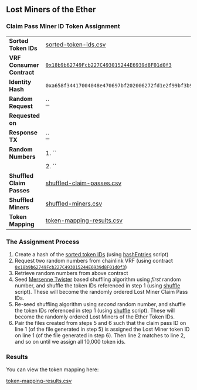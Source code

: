 ## Lost Miners of the Ether
### Claim Pass Miner ID Token Assignment

|||
|---|---|
| **Sorted Token IDs** | [sorted-token-ids.csv](./sorted-token-ids) |
| **VRF Consumer Contract** | [`0x18b9b62749Fcb227C493015244E6939d8F01d0f3`](https://etherscan.io/address/0x18b9b62749Fcb227C493015244E6939d8F01d0f3) |
| **Identity Hash** | `0xa658f34417004048e470697bf202006272fd1e2f99bf3b9051a56fbef15a586c` |
| **Random Request** | [``](https://etherscan.io/tx/) |
| **Requested on** | |
| **Response TX** | [``](https://etherscan.io/tx/) |
| **Random Numbers** | 1. `` |
| | 2. `` |
| **Shuffled Claim Passes** | [shuffled-claim-passes.csv](./shuffled-claim-passes.csv) |
| **Shuffled Miners** | [shuffled-miners.csv](./shuffled-miners.csv) |
| **Token Mapping** | [token-mapping-results.csv](./token-mapping-results.csv) |

### The Assignment Process

1. Create a hash of the [sorted token IDs](./sorted-token-ids.csv) (using [hashEntries](./scripts/hashEntries) script)
3. Request two random numbers from chainlink VRF (using contract [`0x18b9b62749Fcb227C493015244E6939d8F01d0f3`](https://etherscan.io/address/0x18b9b62749Fcb227C493015244E6939d8F01d0f3))
4. Retrieve random numbers from above contract
5. Seed [Mersenne Twister](https://en.wikipedia.org/wiki/Mersenne_Twister) based shuffling algorithm using _first_ random number, and shuffle the token IDs referenced in step 1 (using [shuffle](./scripts/shuffle) script). These will become the randomly ordered Lost Miner Claim Pass IDs.
6. Re-seed shuffling algorithm using _second_ random number, and shuffle the token IDs referenced in step 1 (using [shuffle](./scripts/shuffle) script). These will become the randomly ordered Lost Miners of the Ether Token IDs.
7. Pair the files created from steps 5 and 6 such that the claim pass ID on line 1 (of the file generated in step 5) is assigned the Lost Miner token ID on line 1 (of the file generated in step 6). Then line 2 matches to line 2, and so on until we assign all 10,000 token ids.

### Results

You can view the token mapping here:

[token-mapping-results.csv](./token-mapping-results.csv)
